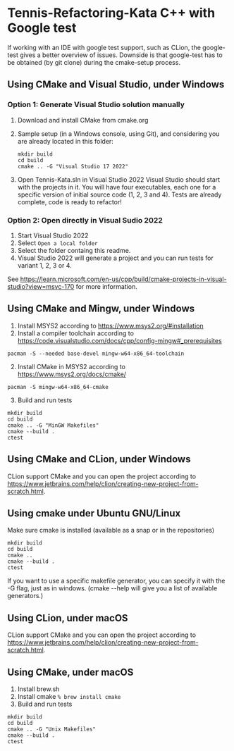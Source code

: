 # Tennis-Refactoring-Kata C++ with Google test

If working with an IDE with google test
support, such as CLion, the google-test gives a better overview
of issues. Downside is that google-test has to be obtained (by
git clone) during the cmake-setup process.

## Using CMake and Visual Studio, under Windows

### Option 1: Generate Visual Studio solution manually

1. Download and install CMake from cmake.org
2. Sample setup (in a Windows console, using Git), and considering
   you are already located in this folder:
   
   ```
   mkdir build
   cd build
   cmake .. -G "Visual Studio 17 2022"
   ```
3. Open Tennis-Kata.sln in Visual Studio 2022
   Visual Studio should start with the projects in it.
   You will have four executables, each one for a
   specific version of initial source code (1, 2, 3 and 4).
   Tests are already complete, code is ready to refactor!

### Option 2: Open directly in Visual Sudio 2022

1. Start Visual Studio 2022
2. Select `Open a local folder`
3. Select the folder containg this readme.
4. Visual Studio 2022 will generate a project and you can run tests for variant 1, 2, 3 or 4.

See https://learn.microsoft.com/en-us/cpp/build/cmake-projects-in-visual-studio?view=msvc-170 for more information.

## Using CMake and Mingw, under Windows
1. Install MSYS2 according to https://www.msys2.org/#installation
1. Install a compiler toolchain according to https://code.visualstudio.com/docs/cpp/config-mingw#_prerequisites
```
pacman -S --needed base-devel mingw-w64-x86_64-toolchain
```
2. Install CMake in MSYS2 according to https://www.msys2.org/docs/cmake/
```
pacman -S mingw-w64-x86_64-cmake
```
3. Build and run tests
```
mkdir build
cd build
cmake .. -G "MinGW Makefiles"
cmake --build .
ctest
```
## Using CMake and CLion, under Windows
CLion support CMake and you can open the project according to https://www.jetbrains.com/help/clion/creating-new-project-from-scratch.html.

## Using cmake under Ubuntu GNU/Linux
Make sure cmake is installed (available as a snap or in the
repositories)
```
mkdir build
cd build
cmake .. 
cmake --build .
ctest
```
If you want to use a specific makefile generator, you can 
specify it with the -G flag, just as in windows.
(cmake --help will give you a list of available generators.)

## Using CLion, under macOS
CLion support CMake and you can open the project according to https://www.jetbrains.com/help/clion/creating-new-project-from-scratch.html.

## Using CMake, under macOS
1. Install brew.sh
2. Install cmake
   `% brew install cmake`
3. Build and run tests
```
mkdir build
cd build
cmake .. -G "Unix Makefiles"
cmake --build .
ctest
```
